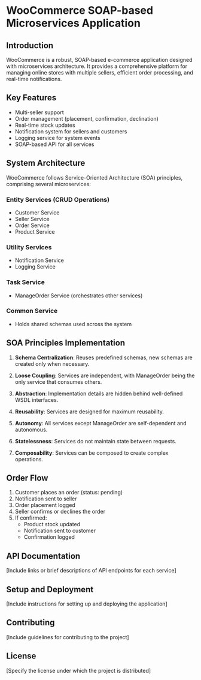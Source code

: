 # WooCommerce SOAP-based Microservices Application

## Introduction

WooCommerce is a robust, SOAP-based e-commerce application designed with microservices architecture. It provides a comprehensive platform for managing online stores with multiple sellers, efficient order processing, and real-time notifications.

## Key Features

- Multi-seller support
- Order management (placement, confirmation, declination)
- Real-time stock updates
- Notification system for sellers and customers
- Logging service for system events
- SOAP-based API for all services

## System Architecture

WooCommerce follows Service-Oriented Architecture (SOA) principles, comprising several microservices:

### Entity Services (CRUD Operations)
- Customer Service
- Seller Service
- Order Service
- Product Service

### Utility Services
- Notification Service
- Logging Service

### Task Service
- ManageOrder Service (orchestrates other services)

### Common Service
- Holds shared schemas used across the system

## SOA Principles Implementation

1. **Schema Centralization**: Reuses predefined schemas, new schemas are created only when necessary.

2. **Loose Coupling**: Services are independent, with ManageOrder being the only service that consumes others.

3. **Abstraction**: Implementation details are hidden behind well-defined WSDL interfaces.

4. **Reusability**: Services are designed for maximum reusability.

5. **Autonomy**: All services except ManageOrder are self-dependent and autonomous.

6. **Statelessness**: Services do not maintain state between requests.

7. **Composability**: Services can be composed to create complex operations.

## Order Flow

1. Customer places an order (status: pending)
2. Notification sent to seller
3. Order placement logged
4. Seller confirms or declines the order
5. If confirmed:
   - Product stock updated
   - Notification sent to customer
   - Confirmation logged

## API Documentation

[Include links or brief descriptions of API endpoints for each service]

## Setup and Deployment

[Include instructions for setting up and deploying the application]

## Contributing

[Include guidelines for contributing to the project]

## License

[Specify the license under which the project is distributed]
